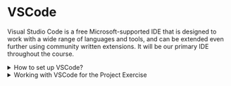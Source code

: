 # VSCode

Visual Studio Code is a free Microsoft-supported IDE that is designed to work with a wide range of languages and tools, and can be extended even further using community written extensions. It will be our primary IDE throughout the course.

<details><summary>How to set up VSCode?</summary>

[Watch our video](https://nextcloud.softwire.com/index.php/s/zFGpDfyxS9keELT) for more advice on how to set up your VSCode instance.
</details>

<details><summary>Working with VSCode for the Project Exercise</summary>

[Watch our video](https://nextcloud.softwire.com/index.php/s/xDNY7TDe4wxMg9s) for more advice on setting up VSCode explicitly for the project exercise project.
</details>